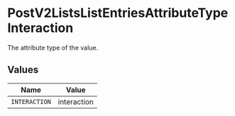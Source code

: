 # PostV2ListsListEntriesAttributeTypeInteraction

The attribute type of the value.


## Values

| Name          | Value         |
| ------------- | ------------- |
| `INTERACTION` | interaction   |